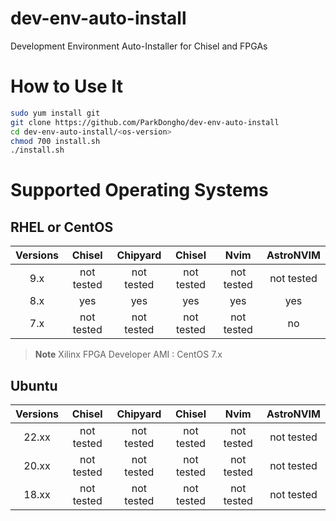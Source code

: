 dev-env-auto-install
===
Development Environment Auto-Installer for Chisel and FPGAs

# How to Use It
```bash
sudo yum install git
git clone https://github.com/ParkDongho/dev-env-auto-install
cd dev-env-auto-install/<os-version>
chmod 700 install.sh
./install.sh
```


# Supported Operating Systems
## RHEL or CentOS

| Versions | Chisel | Chipyard | Chisel  | Nvim | AstroNVIM |
|:--------:|:------:|:--------:|:-------:|:----:|:---------:|
|   9.x    |  not tested   |   not tested    |   not tested   | not tested  |    not tested     |
|   8.x    |  yes   |   yes    |   yes   | yes  |    yes    |
|   7.x    | not tested   |   not tested    |   not tested   | not tested  |    no     |

> **Note**
> Xilinx FPGA Developer AMI : CentOS 7.x

## Ubuntu
| Versions | Chisel | Chipyard | Chisel  | Nvim | AstroNVIM |
|:--------:|:------:|:--------:|:-------:|:----:|:---------:|
|   22.xx    |  not tested   |   not tested    |   not tested   | not tested  |    not tested     |
|   20.xx    |  not tested   |   not tested    |   not tested   | not tested  |    not tested     |
|   18.xx    |  not tested   |   not tested    |   not tested   | not tested  |    not tested     |
